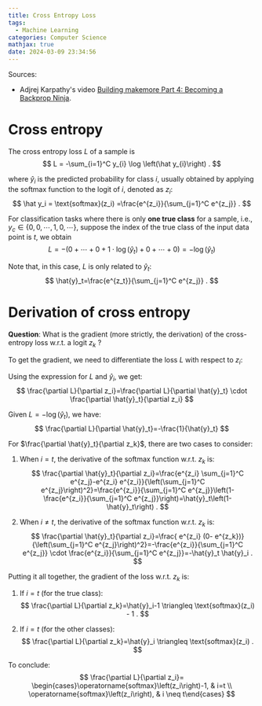 ```yaml
---
title: Cross Entropy Loss
tags:
  - Machine Learning
categories: Computer Science
mathjax: true
date: 2024-03-09 23:34:56
---
```



Sources:

* Adjrej Karpathy's video [Building makemore Part 4: Becoming a Backprop Ninja](https://www.youtube.com/watch?v=q8SA3rM6ckI&list=PLAqhIrjkxbuWI23v9cThsA9GvCAUhRvKZ&index=5&t=5798s).

<!--more-->

# Cross entropy

The cross entropy loss $L$ of a sample is
$$
L = -\sum_{i=1}^C y_{i} \log \left(\hat y_{i}\right) .
$$

where $\hat{y}_i$ is the predicted probability for class $i$, usually obtained by applying the softmax function to the logit of $i$, denoted as $z_i$:
$$
\hat y_i = \text{softmax}(z_i)  =\frac{e^{z_i}}{\sum_{j=1}^C e^{z_j}} .
$$

For classification tasks where there is only **one true class** for a sample, i.e., $y_c \in \{0,0, \cdots, 1, 0, \cdots \}$, suppose the index of the true class of the input data point is $t$, we obtain
$$
L=- (0 + \cdots + 0+1 \cdot \log (\hat y_t) + 0 + \cdots+0) = - \log (\hat y_t)
$$

Note that, in this case, $L$ is only related to $\hat y_t$:
$$
\hat{y}_t=\frac{e^{z_t}}{\sum_{j=1}^C e^{z_j}} .
$$



# Derivation of cross entropy

**Question**: What is the gradient (more strictly, the derivation) of the cross-entropy loss w.r.t. a logit $z_k$ ?



To get the gradient, we need to differentiate the loss $L$ with respect to $z_i$:



Using the expression for $L$ and $\hat{y}_i$, we get:
$$
\frac{\partial L}{\partial z_i}=\frac{\partial L}{\partial \hat{y}_t} \cdot \frac{\partial \hat{y}_t}{\partial z_i}
$$

Given $L=-\log \left(\hat{y}_t\right)$, we have:
$$
\frac{\partial L}{\partial \hat{y}_t}=-\frac{1}{\hat{y}_t}
$$

For $\frac{\partial \hat{y}_t}{\partial z_k}$, there are two cases to consider:

1. When $i=t$, the derivative of the softmax function w.r.t. $z_k$ is:
   $$
   \frac{\partial \hat{y}_t}{\partial z_i}=\frac{e^{z_i} \sum_{j=1}^C e^{z_j}-e^{z_i} e^{z_i}}{\left(\sum_{j=1}^C e^{z_j}\right)^2}=\frac{e^{z_i}}{\sum_{j=1}^C e^{z_j}}\left(1-\frac{e^{z_i}}{\sum_{j=1}^C e^{z_j}}\right)=\hat{y}_t\left(1-\hat{y}_t\right) .
   $$

2. When $i \neq t$, the derivative of the softmax function w.r.t. $z_k$ is:
   $$
   \frac{\partial \hat{y}_t}{\partial z_i}=\frac{ e^{z_i} (0- e^{z_k})}{\left(\sum_{j=1}^C e^{z_j}\right)^2}=-\frac{e^{z_i}}{\sum_{j=1}^C e^{z_j}} \cdot \frac{e^{z_i}}{\sum_{j=1}^C e^{z_j}}=-\hat{y}_t \hat{y}_i .
   $$



Putting it all together, the gradient of the loss w.r.t. $z_k$ is:

1. If $i=t$ (for the true class):
   $$
   \frac{\partial L}{\partial z_k}=\hat{y}_i-1 \triangleq \text{softmax}(z_i) - 1 .
   $$

2. If $i=t$ (for the other classes):
   $$
   \frac{\partial L}{\partial z_k}=\hat{y}_i \triangleq \text{softmax}(z_i) .
   $$

To conclude:
$$
\frac{\partial L}{\partial z_i}= \begin{cases}\operatorname{softmax}\left(z_i\right)-1, & i=t \\ \operatorname{softmax}\left(z_i\right), & i \neq t\end{cases}
$$

